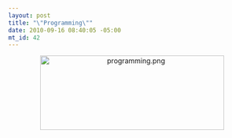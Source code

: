 ```yaml
--- 
layout: post
title: "\"Programming\""
date: 2010-09-16 08:40:05 -05:00
mt_id: 42
---
```

<img alt="programming.png" src="http://ctshryock.com/static/images/programming.png" width="374" height="151" class="mt-image-center" style="text-align: center; display: block; margin: 0 auto 20px;" /> 
